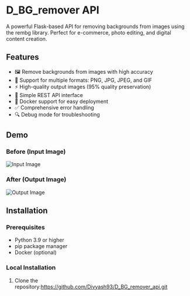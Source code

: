 # D_BG_remover API

A powerful Flask-based API for removing backgrounds from images using the rembg library. Perfect for e-commerce, photo editing, and digital content creation.

## Features

- 🖼️ Remove backgrounds from images with high accuracy
- 🎨 Support for multiple formats: PNG, JPG, JPEG, and GIF
- ⚡ High-quality output images (95% quality preservation)
- 🔄 Simple REST API interface
- 🐳 Docker support for easy deployment
- ✅ Comprehensive error handling
- 🔍 Debug mode for troubleshooting

## Demo

### Before (Input Image)
![Input Image](examples/test_image.jpg)

### After (Output Image)
![Output Image](examples/test_output.png)

## Installation

### Prerequisites
- Python 3.9 or higher
- pip package manager
- Docker (optional)

### Local Installation

1. Clone the repository:https://github.com/Divyash93/D_BG_remover_api.git

